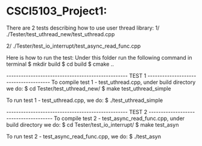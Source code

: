 # CSCI5103_Project1:

There are 2 tests describing how to use user thread library:
1/ ./Tester/test_uthread_new/test_uthread.cpp

2/ ./Tester/test_io_interrupt/test_async_read_func.cpp


Here is how to run the test:
Under this folder run the following command in terminal
$ mkdir build
$ cd build
$ cmake ..

-------------------------------------------------- TEST 1 --------------------------------------
To compile test 1 - test_uthread.cpp, under build directory we do:
$ cd Tester/test_uthread_new/
$ make test_uthread_simple

To run test 1 - test_uthread.cpp, we do:
$ ./test_uthread_simple


-------------------------------------------------- TEST 2 --------------------------------------
To compile test 2 - test_async_read_func.cpp, under build directory we do:
$ cd Tester/test_io_interrupt/
$ make test_asyn

To run test 2 - test_async_read_func.cpp, we do:
$ ./test_asyn



